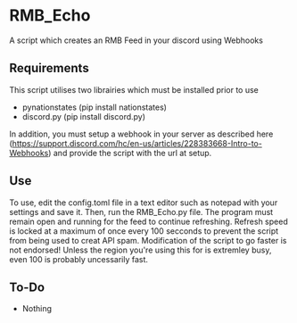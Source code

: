 # RMB_Echo
A script which creates an RMB Feed in your discord using Webhooks
## Requirements
This script utilises two librairies which must be installed prior to use
- pynationstates (pip install nationstates)
- discord.py (pip install discord.py)

In addition, you must setup a webhook in your server as described here (https://support.discord.com/hc/en-us/articles/228383668-Intro-to-Webhooks) and provide the script with the url at setup.
## Use
To use, edit the config.toml file in a text editor such as notepad with your settings and save it. Then, run the RMB_Echo.py file. The program must remain open and running for the feed to continue refreshing. 
Refresh speed is locked at a maximum of once every 100 secconds to prevent the script from being used to creat API spam. Modification of the script to go faster is not endorsed! Unless the region you're using this for is extremley busy, even 100 is probably uncessarily fast.
## To-Do
- Nothing
